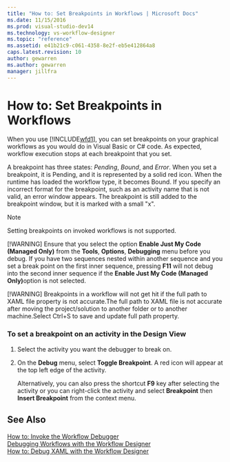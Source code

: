 ```yaml
---
title: "How to: Set Breakpoints in Workflows | Microsoft Docs"
ms.date: 11/15/2016
ms.prod: visual-studio-dev14
ms.technology: vs-workflow-designer
ms.topic: "reference"
ms.assetid: e41b21c9-c061-4358-8e2f-eb5e412864a8
caps.latest.revision: 10
author: gewarren
ms.author: gewarren
manager: jillfra
---
```

# How to: Set Breakpoints in Workflows
When you use [!INCLUDE[wfd1](../includes/wfd1-md.md)], you can set breakpoints on your graphical workflows as you would do in Visual Basic or C# code. As expected, workflow execution stops at each breakpoint that you set.  
  
 A breakpoint has three states: *Pending*, *Bound*, and *Error*. When you set a breakpoint, it is Pending, and it is represented by a solid red icon. When the runtime has loaded the workflow type, it becomes Bound. If you specify an incorrect format for the breakpoint, such as an activity name that is not valid, an error window appears. The breakpoint is still added to the breakpoint window, but it is marked with a small "x".  
  
> [!NOTE]
>  Setting breakpoints on invoked workflows is not supported.  
> 
> [!WARNING]
>  Ensure that you select the option **Enable Just My Code (Managed Only)** from the **Tools**, **Options**, **Debugging** menu before you debug. If you have two sequences nested within another sequence and you set a break point on the first inner sequence, pressing **F11** will not debug into the second inner sequence if the <strong>Enable Just My Code (Managed Only)</strong>option is not selected.  
> 
> [!WARNING]
>  Breakpoints in a workflow will not get hit if the full path to XAML file property is not accurate.The full path to XAML file is not accurate after moving the project/solution to another folder or to another machine.Select Ctrl+S to save and update full path property.  
  
### To set a breakpoint on an activity in the Design View  
  
1. Select the activity you want the debugger to break on.  
  
2. On the **Debug** menu, select **Toggle Breakpoint**. A red icon will appear at the top left edge of the activity.  
  
     Alternatively, you can also press the shortcut **F9** key after selecting the activity or you can right-click the activity and select **Breakpoint** then **Insert Breakpoint** from the context menu.  
  
## See Also  
 [How to: Invoke the Workflow Debugger](../workflow-designer/how-to-invoke-the-workflow-debugger.md)   
 [Debugging Workflows with the Workflow Designer](../workflow-designer/debugging-workflows-with-the-workflow-designer.md)   
 [How to: Debug XAML with the Workflow Designer](../workflow-designer/how-to-debug-xaml-with-the-workflow-designer.md)